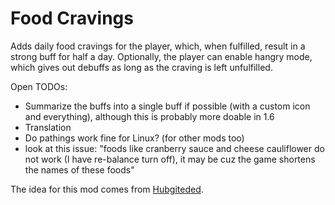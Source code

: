 ﻿# Food Cravings

Adds daily food cravings for the player, which, when fulfilled, result in a strong buff for half a day.
Optionally, the player can enable hangry mode, which gives out debuffs as long as the craving is left unfulfilled.

Open TODOs:
* Summarize the buffs into a single buff if possible (with a custom icon and everything), although this is probably more doable in 1.6
* Translation
* Do pathings work fine for Linux? (for other mods too)
* look at this issue: "foods like cranberry sauce and cheese cauliflower do not work (I have re-balance turn off), it may be cuz the game shortens the names of these foods"

The idea for this mod comes from [Hubgiteded](https://github.com/StardewModders/mod-ideas/issues/1063).
